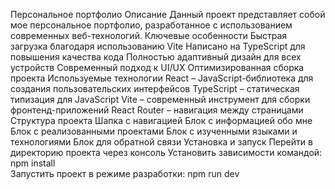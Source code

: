 Персональное портфолио
Описание
Данный проект представляет собой мое персональное портфолио, разработанное с использованием современных веб-технологий.
Ключевые особенности
Быстрая загрузка благодаря использованию Vite
Написано на TypeScript для повышения качества кода
Полностью адаптивный дизайн для всех устройств
Современный подход к UI/UX
Оптимизированная сборка проекта
Используемые технологии
React – JavaScript-библиотека для создания пользовательских интерфейсов
TypeScript – статическая типизация для JavaScript
Vite – современный инструмент для сборки фронтенд-приложений
React Router – навигация между страницами
Структура проекта
Шапка с навигацией
Блок с информацией обо мне
Блок с реализованными проектами
Блок с изученными языками и технологиями
Блок для обратной связи
Установка и запуск
Перейти в директорию проекта через консоль
Установить зависимости командой:
npm install  
Запустить проект в режиме разработки:
npm run dev  
